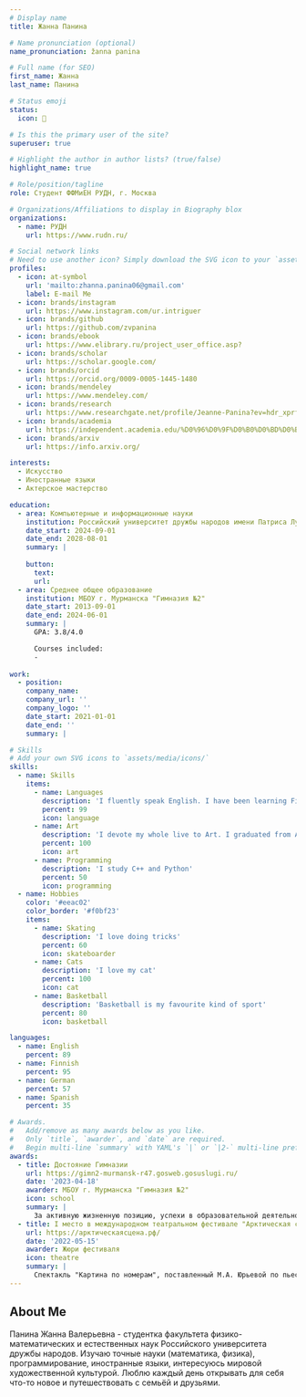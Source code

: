 ```yaml
---
# Display name
title: Жанна Панина

# Name pronunciation (optional)
name_pronunciation: žanna panina

# Full name (for SEO)
first_name: Жанна
last_name: Панина

# Status emoji
status:
  icon: 🦋

# Is this the primary user of the site?
superuser: true

# Highlight the author in author lists? (true/false)
highlight_name: true

# Role/position/tagline
role: Студент ФФМиЕН РУДН, г. Москва

# Organizations/Affiliations to display in Biography blox
organizations:
  - name: РУДН 
    url: https://www.rudn.ru/

# Social network links
# Need to use another icon? Simply download the SVG icon to your `assets/media/icons/` folder.
profiles:
  - icon: at-symbol
    url: 'mailto:zhanna.panina06@gmail.com'
    label: E-mail Me
  - icon: brands/instagram
    url: https://www.instagram.com/ur.intriguer
  - icon: brands/github
    url: https://github.com/zvpanina
  - icon: brands/ebook
    url: https://www.elibrary.ru/project_user_office.asp?
  - icon: brands/scholar
    url: https://scholar.google.com/
  - icon: brands/orcid
    url: https://orcid.org/0009-0005-1445-1480
  - icon: brands/mendeley
    url: https://www.mendeley.com/
  - icon: brands/research
    url: https://www.researchgate.net/profile/Jeanne-Panina?ev=hdr_xprf
  - icon: brands/academia
    url: https://independent.academia.edu/%D0%96%D0%9F%D0%B0%D0%BD%D0%B8%D0%BD%D0%B0
  - icon: brands/arxiv
    url: https://info.arxiv.org/

interests:
  - Искусство
  - Иностранные языки
  - Актерское мастерство

education:
  - area: Компьютерные и информационные науки
    institution: Российский университет дружбы народов имени Патриса Лумумбы
    date_start: 2024-09-01
    date_end: 2028-08-01
    summary: |
      
    button:
      text:
      url: 
  - area: Среднее общее образование
    institution: МБОУ г. Мурманска "Гимназия №2"
    date_start: 2013-09-01
    date_end: 2024-06-01
    summary: |
      GPA: 3.8/4.0

      Courses included:
      - 
      
work:
  - position:
    company_name: 
    company_url: ''
    company_logo: ''
    date_start: 2021-01-01
    date_end: ''
    summary: |

# Skills
# Add your own SVG icons to `assets/media/icons/`
skills:
  - name: Skills
    items:
      - name: Languages
        description: 'I fluently speak English. I have been learning Finnish for 9 years in order to enter University in Helsinki. I also had success in learning German at school and I started learning Spanish this autumn.'
        percent: 99
        icon: language
      - name: Art
        description: 'I devote my whole live to Art. I graduated from Art School and Theatre School'
        percent: 100
        icon: art 
      - name: Programming
        description: 'I study C++ and Python'
        percent: 50
        icon: programming
  - name: Hobbies
    color: '#eeac02'
    color_border: '#f0bf23'
    items:
      - name: Skating
        description: 'I love doing tricks'
        percent: 60
        icon: skateboarder
      - name: Cats
        description: 'I love my cat'
        percent: 100
        icon: cat
      - name: Basketball
        description: 'Basketball is my favourite kind of sport'
        percent: 80
        icon: basketball

languages:
  - name: English
    percent: 89
  - name: Finnish
    percent: 95
  - name: German
    percent: 57
  - name: Spanish
    percent: 35

# Awards.
#   Add/remove as many awards below as you like.
#   Only `title`, `awarder`, and `date` are required.
#   Begin multi-line `summary` with YAML's `|` or `|2-` multi-line prefix and indent 2 spaces below.
awards:
  - title: Достояние Гимназии
    url: https://gimn2-murmansk-r47.gosweb.gosuslugi.ru/
    date: '2023-04-18'
    awarder: МБОУ г. Мурманска "Гимназия №2"
    icon: school
    summary: |
      За активную жизненную позицию, успехи в образовательной деятельности и большой вклад в историю Гимназии №2 удостоена звания Достояния гимназии.
  - title: I место в международном театральном фестивале "Арктическая сцена"
    url: https://арктическаясцена.рф/
    date: '2022-05-15'
    awarder: Жюри фестиваля 
    icon: theatre
    summary: |
      Спектакль "Картина по номерам", поставленный М.А. Юрьевой по пьесе Е.И. Крынжиной, в котором я принимала участие, занял I место на фестивале.
---
```


## About Me

Панина Жанна Валерьевна - студентка факультета физико-математических и естественных наук Российского университета дружбы народов. Изучаю точные науки (математика, физика), программирование, иностранные языки, интересуюсь мировой художественной культурой. Люблю каждый день открывать для себя что-то новое и путешествовать с семьёй и друзьями.
